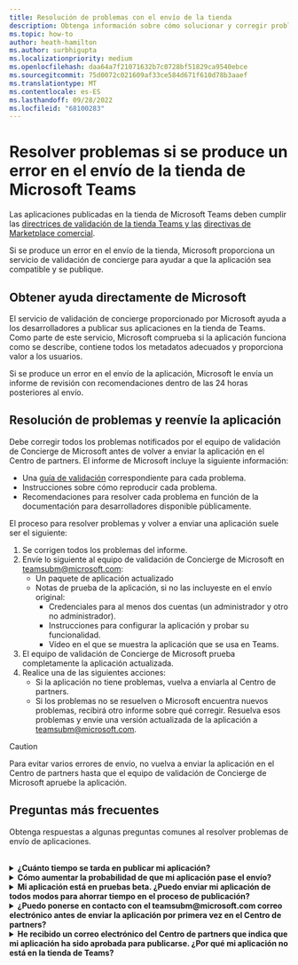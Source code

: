```yaml
---
title: Resolución de problemas con el envío de la tienda
description: Obtenga información sobre cómo solucionar y corregir problemas con el envío de la tienda de Microsoft Teams. Obtenga ayuda directamente de Microsoft, resuelva problemas y vuelva a enviar la aplicación.
ms.topic: how-to
author: heath-hamilton
ms.author: surbhigupta
ms.localizationpriority: medium
ms.openlocfilehash: daa64a7f21071632b7c0728bf51829ca9540ebce
ms.sourcegitcommit: 75d0072c021609af33ce584d671f610d78b3aaef
ms.translationtype: MT
ms.contentlocale: es-ES
ms.lasthandoff: 09/28/2022
ms.locfileid: "68100283"
---
```

# <a name="resolve-issues-if-your-teams-store-submission-fails"></a>Resolver problemas si se produce un error en el envío de la tienda de Microsoft Teams

Las aplicaciones publicadas en la tienda de Microsoft Teams deben cumplir las [directrices de validación de la tienda Teams y las](~/concepts/deploy-and-publish/appsource/prepare/teams-store-validation-guidelines.md) [directivas de Marketplace comercial](/legal/marketplace/certification-policies).

Si se produce un error en el envío de la tienda, Microsoft proporciona un servicio de validación de concierge para ayudar a que la aplicación sea compatible y se publique.

## <a name="get-help-directly-from-microsoft"></a>Obtener ayuda directamente de Microsoft

El servicio de validación de concierge proporcionado por Microsoft ayuda a los desarrolladores a publicar sus aplicaciones en la tienda de Teams. Como parte de este servicio, Microsoft comprueba si la aplicación funciona como se describe, contiene todos los metadatos adecuados y proporciona valor a los usuarios.

Si se produce un error en el envío de la aplicación, Microsoft le envía un informe de revisión con recomendaciones dentro de las 24 horas posteriores al envío.

## <a name="resolve-issues-and-resubmit-your-app"></a>Resolución de problemas y reenvíe la aplicación

Debe corregir todos los problemas notificados por el equipo de validación de Concierge de Microsoft antes de volver a enviar la aplicación en el Centro de partners. El informe de Microsoft incluye la siguiente información:

* Una [guía de validación](~/concepts/deploy-and-publish/appsource/prepare/teams-store-validation-guidelines.md) correspondiente para cada problema.
* Instrucciones sobre cómo reproducir cada problema.
* Recomendaciones para resolver cada problema en función de la documentación para desarrolladores disponible públicamente.

El proceso para resolver problemas y volver a enviar una aplicación suele ser el siguiente:

1. Se corrigen todos los problemas del informe.
1. Envíe lo siguiente al equipo de validación de Concierge de Microsoft en <a href="mailto:teamsubm@microsoft.com">teamsubm@microsoft.com</a>:
   * Un paquete de aplicación actualizado
   * Notas de prueba de la aplicación, si no las incluyeste en el envío original:
      * Credenciales para al menos dos cuentas (un administrador y otro no administrador).
      * Instrucciones para configurar la aplicación y probar su funcionalidad.
      * Vídeo en el que se muestra la aplicación que se usa en Teams.
1. El equipo de validación de Concierge de Microsoft prueba completamente la aplicación actualizada.
1. Realice una de las siguientes acciones:
   * Si la aplicación no tiene problemas, vuelva a enviarla al Centro de partners.
   * Si los problemas no se resuelven o Microsoft encuentra nuevos problemas, recibirá otro informe sobre qué corregir. Resuelva esos problemas y envíe una versión actualizada de la aplicación a <a href="mailto:teamsubm@microsoft.com">teamsubm@microsoft.com</a>.

> [!CAUTION]
> Para evitar varios errores de envío, no vuelva a enviar la aplicación en el Centro de partners hasta que el equipo de validación de Concierge de Microsoft apruebe la aplicación.

## <a name="faq"></a>Preguntas más frecuentes

Obtenga respuestas a algunas preguntas comunes al resolver problemas de envío de aplicaciones.

<br>

<details>

<summary><b>¿Cuánto tiempo se tarda en publicar mi aplicación?</b></summary>

Si el envío de la tienda no tiene problemas, la aplicación se publicará en un plazo de 1 a 2 días laborables. Si se produce un error en la aplicación, un equipo de Microsoft le proporciona recomendaciones para solucionar los problemas. Una vez que realices esas correcciones y vuelvas a enviar una aplicación actualizada a ese equipo, se te notificará en 24 horas si la aplicación está lista para publicarse o todavía necesita más trabajo.

<br>

</details>

<details>

<summary><b>Cómo aumentar la probabilidad de que mi aplicación pase el envío?</b></summary>

Hacer lo siguiente puede dar lugar a un envío correcto:

1. Desarrolle la aplicación en función de las [directrices de diseño de Teams](~/concepts/design/design-teams-app-overview.md).
1. Asegúrese de que la aplicación cumple las [directrices de validación de la tienda Teams y las directivas](~/concepts/deploy-and-publish/appsource/prepare/teams-store-validation-guidelines.md) de [certificación de Marketplace comercial de Microsoft](/legal/marketplace/certification-policies).
1. Pruebe el paquete de la aplicación con la [herramienta de validación de aplicaciones de Microsoft Teams](https://dev.teams.microsoft.com/appvalidation.html).
1. [Prepare el envío de la tienda de Teams](~/concepts/deploy-and-publish/appsource/prepare/submission-checklist.md).

<br>

</details>

<details>

<summary><b>Mi aplicación está en pruebas beta. ¿Puedo enviar mi aplicación de todos modos para ahorrar tiempo en el proceso de publicación?</b></summary>

No. Microsoft solo valida las aplicaciones listas para producción.

<br>

</details>

<details>

<summary><b>¿Puedo ponerse en contacto con el teamsubm@microsoft.com correo electrónico antes de enviar la aplicación por primera vez en el Centro de partners?</b></summary>

No. Microsoft no comienza a validar la aplicación hasta que la envíe por primera vez en el Centro de partners.

<br>

</details>

<details>

<summary><b>He recibido un correo electrónico del Centro de partners que indica que mi aplicación ha sido aprobada para publicarse. ¿Por qué mi aplicación no está en la tienda de Teams?</b></summary>

Una vez aprobada la aplicación, la publicación suele tardar entre 1 y 2 días laborables en función de las funcionalidades de la aplicación.Si la aplicación no se ha publicado después de dos días laborables, póngase en contacto con <a href="mailto:teamsubm@microsoft.com">teamsubm@microsoft.com</a>.

<br>

</details>
